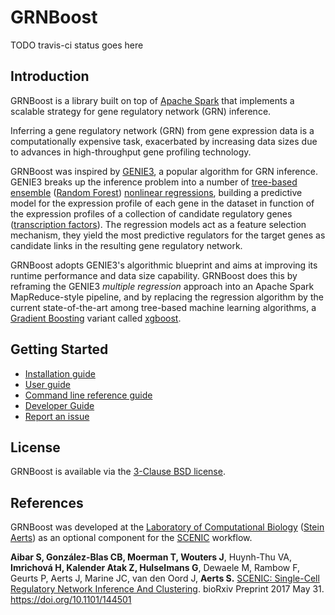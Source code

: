 # GRNBoost

TODO travis-ci status goes here

## Introduction

GRNBoost is a library built on top of [Apache Spark](http://spark.apache.org/) that implements a scalable
strategy for gene regulatory network (GRN) inference.

Inferring a gene regulatory network (GRN) from gene expression data is a computationally expensive task, exacerbated by increasing data sizes due to advances in high-throughput gene profiling technology.

GRNBoost was inspired by [GENIE3](http://www.montefiore.ulg.ac.be/~huynh-thu/GENIE3.html), a popular algorithm for GRN inference. GENIE3 breaks up the inference problem into a number of [tree-based](https://en.wikipedia.org/wiki/Decision_tree) [ensemble](https://en.wikipedia.org/wiki/Ensemble_learning) ([Random Forest](https://en.wikipedia.org/wiki/Random_forest)) [nonlinear regressions](https://en.wikipedia.org/wiki/Nonlinear_regression), building a predictive model for the expression profile of each gene in the dataset in function of the expression profiles of a collection of candidate regulatory genes ([transcription factors](https://en.wikipedia.org/wiki/Transcription_factor)). The regression models act as a feature selection mechanism, they yield the most predictive regulators for the target genes as candidate links in the resulting gene regulatory network.

GRNBoost adopts GENIE3's algorithmic blueprint and aims at improving its runtime performance and data size capability. GRNBoost does this by reframing the GENIE3 _multiple regression_ approach into an Apache Spark MapReduce-style pipeline, and by replacing the regression algorithm by the current state-of-the-art among tree-based machine learning algorithms, a [Gradient Boosting](https://en.wikipedia.org/wiki/Gradient_boosting) variant called [xgboost](https://xgboost.readthedocs.io/en/latest/).

## Getting Started

* [Installation guide](docs/installation.md)
* [User guide](docs/user_guide.md)
* [Command line reference guide](docs/cli_reference.md)
* [Developer Guide](docs/developer_guide.md)
* [Report an issue](https://github.com/aertslab/GRNBoost/issues/new)

## License

GRNBoost is available via the [3-Clause BSD license](https://opensource.org/licenses/BSD-3-Clause).

## References

GRNBoost was developed at the [Laboratory of Computational Biology](https://gbiomed.kuleuven.be/english/research/50000622/lcb) ([Stein Aerts](http://www.vib.be/en/research/scientists/Pages/Stein-Aerts-Lab.aspx)) as an optional component for the [SCENIC](https://gbiomed.kuleuven.be/english/research/50000622/lcb/tools/scenic) workflow.

__Aibar S, González-Blas CB, Moerman T, Wouters J__, Huynh-Thu VA, __Imrichová H, Kalender Atak Z, Hulselmans G__, Dewaele M, Rambow F, Geurts P, Aerts J, Marine JC, van den Oord J, __Aerts S.__ [SCENIC: Single-Cell Regulatory Network Inference And Clustering](http://biorxiv.org/content/early/2017/05/31/144501). bioRxiv Preprint 2017 May 31. https://doi.org/10.1101/144501
